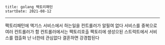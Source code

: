```
title: golang 팩토리패턴
startDate: 2021-08-12
```
---


팩토리패턴에 액기스
서비스에서 하는일을 컨트롤러가 알필여 없다
서비스를 중복으로 여러 컨트롤러가 함
컨트롤러에서는 팩토리호출
팩토리에 생성으된 스트럭트에서 서비스를
캡출화
난 너한테 관심없다 결혼하면 강경합된다




